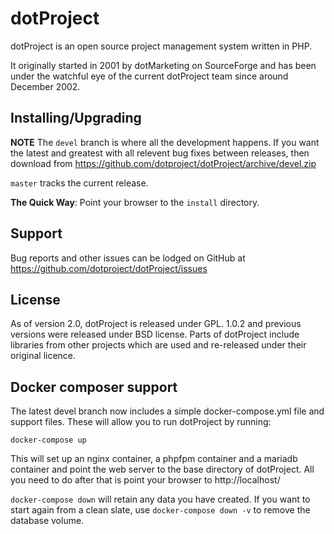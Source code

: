# dotProject

dotProject is an open source project management system written in PHP.

It originally started in 2001 by dotMarketing on SourceForge and has
been under the watchful eye of the current dotProject team since around December 2002.

## Installing/Upgrading

**NOTE** The `devel` branch is where all the development happens.  If you want the latest and greatest with all relevent bug fixes between releases, then download from https://github.com/dotproject/dotProject/archive/devel.zip

`master` tracks the current release.

**The Quick Way**: Point your browser to the `install` directory.

## Support

Bug reports and other issues can be lodged on GitHub at https://github.com/dotproject/dotProject/issues

## License

As of version 2.0, dotProject is released under GPL.
1.0.2 and previous versions were released under BSD license.
Parts of dotProject include libraries from other projects which are used and re-released under their original licence.

## Docker composer support

The latest devel branch now includes a simple docker-compose.yml file and support files.  These will allow you to run dotProject by running:

`docker-compose up`

This will set up an nginx container, a phpfpm container and a mariadb container and point the web server to the base directory of dotProject.  All you need to do after that is point your browser to http://localhost/

`docker-compose down` will retain any data you have created.  If you want to start again from a clean slate, use `docker-compose down -v` to remove the database volume.

